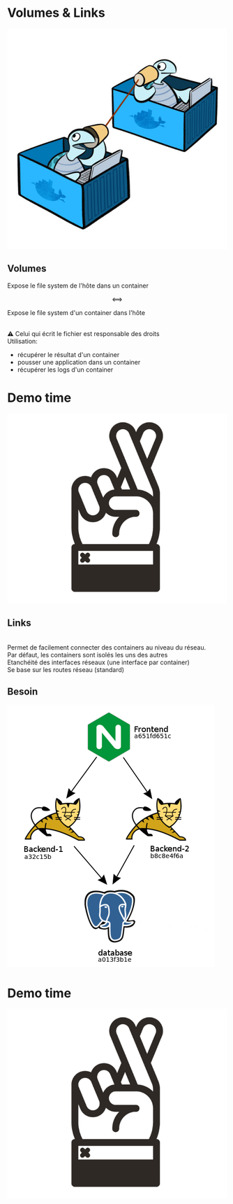 # Volumes & Links

![](ressources/docker-turtles-communication.ba335c8e.jpg)



## Volumes

Expose le file system de l'hôte dans un container

<center>⟺</center>

<!-- .element class="align-right" -->
Expose le file system d'un container dans l'hôte

<br/>
⚠ Celui qui écrit le fichier est responsable des droits

<br/>
Utilisation: 

- récupérer le résultat d'un container
- pousser une application dans un container
- récupérer les logs d'un container



# Demo time

![](ressources/fingers-crossed.d51ece4d.png)



## Links

<br/>
Permet de facilement connecter des containers au niveau du réseau.

<br/>
Par défaut, les containers sont isolés les uns des autres

<br/>
Etanchéité des interfaces réseaux (une interface par container)

<br/>
Se base sur les routes réseau (standard)



## Besoin


![](ressources/links.8576ff22.png)



# Demo time

![](ressources/fingers-crossed.d51ece4d.png)


